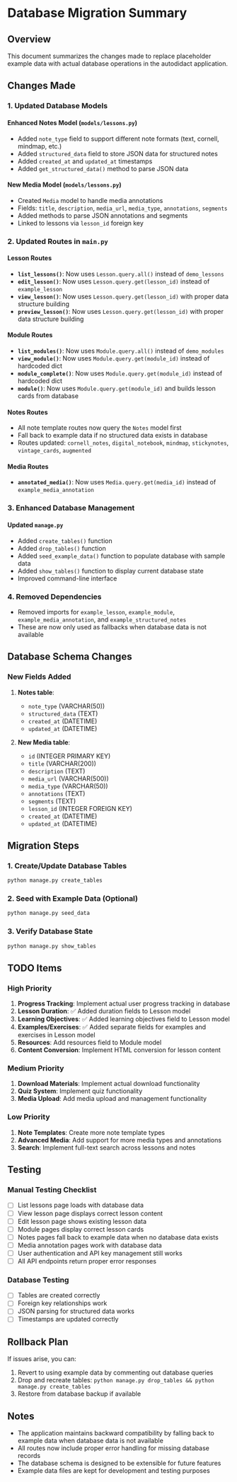 # Database Migration Summary

## Overview
This document summarizes the changes made to replace placeholder example data with actual database operations in the autodidact application.

## Changes Made

### 1. Updated Database Models

#### Enhanced Notes Model (`models/lessons.py`)
- Added `note_type` field to support different note formats (text, cornell, mindmap, etc.)
- Added `structured_data` field to store JSON data for structured notes
- Added `created_at` and `updated_at` timestamps
- Added `get_structured_data()` method to parse JSON data

#### New Media Model (`models/lessons.py`)
- Created `Media` model to handle media annotations
- Fields: `title`, `description`, `media_url`, `media_type`, `annotations`, `segments`
- Added methods to parse JSON annotations and segments
- Linked to lessons via `lesson_id` foreign key

### 2. Updated Routes in `main.py`

#### Lesson Routes
- **`list_lessons()`**: Now uses `Lesson.query.all()` instead of `demo_lessons`
- **`edit_lesson()`**: Now uses `Lesson.query.get(lesson_id)` instead of `example_lesson`
- **`view_lesson()`**: Now uses `Lesson.query.get(lesson_id)` with proper data structure building
- **`preview_lesson()`**: Now uses `Lesson.query.get(lesson_id)` with proper data structure building

#### Module Routes
- **`list_modules()`**: Now uses `Module.query.all()` instead of `demo_modules`
- **`view_module()`**: Now uses `Module.query.get(module_id)` instead of hardcoded dict
- **`module_complete()`**: Now uses `Module.query.get(module_id)` instead of hardcoded dict
- **`module()`**: Now uses `Module.query.get(module_id)` and builds lesson cards from database

#### Notes Routes
- All note template routes now query the `Notes` model first
- Fall back to example data if no structured data exists in database
- Routes updated: `cornell_notes`, `digital_notebook`, `mindmap`, `stickynotes`, `vintage_cards`, `augmented`

#### Media Routes
- **`annotated_media()`**: Now uses `Media.query.get(media_id)` instead of `example_media_annotation`

### 3. Enhanced Database Management

#### Updated `manage.py`
- Added `create_tables()` function
- Added `drop_tables()` function  
- Added `seed_example_data()` function to populate database with sample data
- Added `show_tables()` function to display current database state
- Improved command-line interface

### 4. Removed Dependencies
- Removed imports for `example_lesson`, `example_module`, `example_media_annotation`, and `example_structured_notes`
- These are now only used as fallbacks when database data is not available

## Database Schema Changes

### New Fields Added
1. **Notes table**:
   - `note_type` (VARCHAR(50))
   - `structured_data` (TEXT)
   - `created_at` (DATETIME)
   - `updated_at` (DATETIME)

2. **New Media table**:
   - `id` (INTEGER PRIMARY KEY)
   - `title` (VARCHAR(200))
   - `description` (TEXT)
   - `media_url` (VARCHAR(500))
   - `media_type` (VARCHAR(50))
   - `annotations` (TEXT)
   - `segments` (TEXT)
   - `lesson_id` (INTEGER FOREIGN KEY)
   - `created_at` (DATETIME)
   - `updated_at` (DATETIME)

## Migration Steps

### 1. Create/Update Database Tables
```bash
python manage.py create_tables
```

### 2. Seed with Example Data (Optional)
```bash
python manage.py seed_data
```

### 3. Verify Database State
```bash
python manage.py show_tables
```

## TODO Items

### High Priority
1. **Progress Tracking**: Implement actual user progress tracking in database
2. **Lesson Duration**: ✅ Added duration fields to Lesson model
3. **Learning Objectives**: ✅ Added learning objectives field to Lesson model
4. **Examples/Exercises**: ✅ Added separate fields for examples and exercises in Lesson model
5. **Resources**: Add resources field to Module model
6. **Content Conversion**: Implement HTML conversion for lesson content

### Medium Priority
1. **Download Materials**: Implement actual download functionality
2. **Quiz System**: Implement quiz functionality
3. **Media Upload**: Add media upload and management functionality

### Low Priority
1. **Note Templates**: Create more note template types
2. **Advanced Media**: Add support for more media types and annotations
3. **Search**: Implement full-text search across lessons and notes

## Testing

### Manual Testing Checklist
- [ ] List lessons page loads with database data
- [ ] View lesson page displays correct lesson content
- [ ] Edit lesson page shows existing lesson data
- [ ] Module pages display correct lesson cards
- [ ] Notes pages fall back to example data when no database data exists
- [ ] Media annotation pages work with database data
- [ ] User authentication and API key management still works
- [ ] All API endpoints return proper error responses

### Database Testing
- [ ] Tables are created correctly
- [ ] Foreign key relationships work
- [ ] JSON parsing for structured data works
- [ ] Timestamps are updated correctly

## Rollback Plan

If issues arise, you can:
1. Revert to using example data by commenting out database queries
2. Drop and recreate tables: `python manage.py drop_tables && python manage.py create_tables`
3. Restore from database backup if available

## Notes

- The application maintains backward compatibility by falling back to example data when database data is not available
- All routes now include proper error handling for missing database records
- The database schema is designed to be extensible for future features
- Example data files are kept for development and testing purposes 